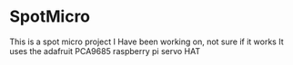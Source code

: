 # SpotMicro
This is a spot micro project I Have been working on, not sure if it works It uses the adafruit PCA9685 raspberry pi servo HAT
